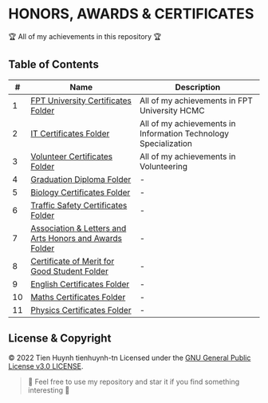 # HONORS, AWARDS & CERTIFICATES

:trophy: All of my achievements in this repository :trophy:

## Table of Contents
#| Name | Description 
-| ---- | ----------- 
1| [FPT University Certificates Folder](./1-fpt-university) | All of my achievements in FPT University HCMC
2| [IT Certificates Folder](./2-information-technology) | All of my achievements in Information Technology Specialization
3| [Volunteer Certificates Folder](./3-volunteer) | All of my achievements in Volunteering
4| [Graduation Diploma Folder](./4-graduation) | -
5| [Biology Certificates Folder](./5-biology) | -
6| [Traffic Safety Certificates Folder](./6-traffic) | -
7| [Association & Letters and Arts Honors and Awards Folder](./7-union-&-letters-and-arts) | -
8| [Certificate of Merit for Good Student Folder](./8-good-grade-high-school) | -
9| [English Certificates Folder](./9-english) | -
10| [Maths Certificates Folder](./9-maths) | -
11| [Physics Certificates Folder](./9-physics) | -

## License & Copyright
&copy; 2022 Tien Huynh tienhuynh-tn Licensed under the [GNU General Public License v3.0 LICENSE](https://github.com/tienhuynh-tn/awards/blob/main/LICENSE).

> :love_you_gesture: Feel free to use my repository and star it if you find something interesting :love_you_gesture:

